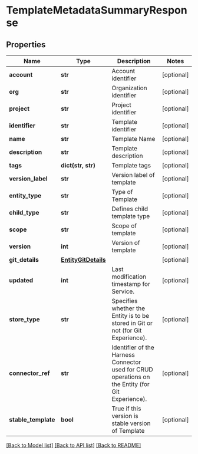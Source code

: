 # TemplateMetadataSummaryResponse

## Properties
Name | Type | Description | Notes
------------ | ------------- | ------------- | -------------
**account** | **str** | Account identifier | [optional] 
**org** | **str** | Organization identifier | [optional] 
**project** | **str** | Project identifier | [optional] 
**identifier** | **str** | Template identifier | [optional] 
**name** | **str** | Template Name | [optional] 
**description** | **str** | Template description | [optional] 
**tags** | **dict(str, str)** | Template tags | [optional] 
**version_label** | **str** | Version label of template | [optional] 
**entity_type** | **str** | Type of Template  | [optional] 
**child_type** | **str** | Defines child template type | [optional] 
**scope** | **str** | Scope of template | [optional] 
**version** | **int** | Version of template | [optional] 
**git_details** | [**EntityGitDetails**](EntityGitDetails.md) |  | [optional] 
**updated** | **int** | Last modification timestamp for Service.  | [optional] 
**store_type** | **str** | Specifies whether the Entity is to be stored in Git or not (for Git Experience). | [optional] 
**connector_ref** | **str** | Identifier of the Harness Connector used for CRUD operations on the Entity (for Git Experience). | [optional] 
**stable_template** | **bool** | True if this version is stable version of Template | [optional] 

[[Back to Model list]](../README.md#documentation-for-models) [[Back to API list]](../README.md#documentation-for-api-endpoints) [[Back to README]](../README.md)

